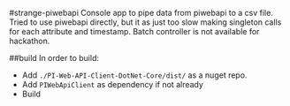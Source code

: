﻿#strange-piwebapi
Console app to pipe data from piwebapi to a csv file. Tried to use piwebapi directly, but it as just too slow making singleton calls for each attribute and timestamp. Batch controller is not available for hackathon.

##build
In order to build:
* Add `./PI-Web-API-Client-DotNet-Core/dist/` as a nuget repo.
* Add `PIWebApiClient` as dependency if not already
* Build

